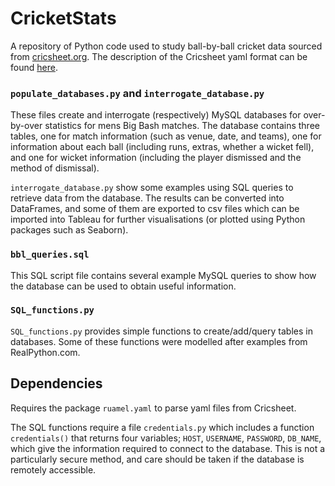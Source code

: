 # CricketStats
A repository of Python code used to study ball-by-ball cricket data sourced from [cricsheet.org](cricsheet.org). The description of the Cricsheet yaml format can be found [here](https://cricsheet.org/format/yaml/#introduction-to-the-yaml-format).

### `populate_databases.py` and `interrogate_database.py`
These files create and interrogate (respectively) MySQL databases for over-by-over statistics for mens Big Bash matches. The database contains three tables, one for match information (such as venue, date, and teams), one for information about each ball (including runs, extras, whether a wicket fell), and one for wicket information (including the player dismissed and the method of dismissal).

`interrogate_database.py` show some examples using SQL queries to retrieve data from the database. The results can be converted into DataFrames, and some of them are exported to csv files which can be imported into Tableau for further visualisations (or plotted using Python packages such as Seaborn).

### `bbl_queries.sql`
This SQL script file contains several example MySQL queries to show how the database can be used to obtain useful information.

###  `SQL_functions.py`
`SQL_functions.py` provides simple functions to create/add/query tables in databases. Some of these functions were modelled after examples from RealPython.com.

## Dependencies
Requires the package `ruamel.yaml` to parse yaml files from Cricsheet.

The SQL functions require a file `credentials.py` which includes a function `credentials()` that returns four variables; `HOST`, `USERNAME`, `PASSWORD`, `DB_NAME`, which give the information required to connect to the database. This is not a particularly secure method, and care should be taken if the database is remotely accessible.